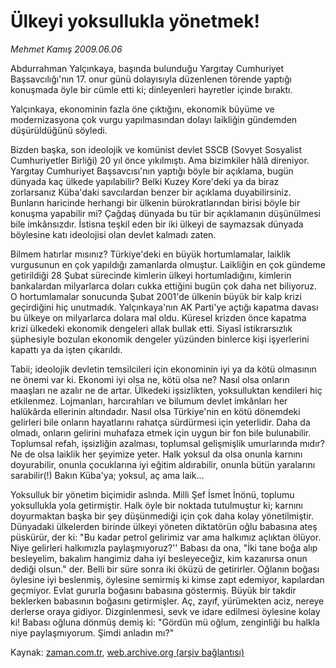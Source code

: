 # Ülkeyi yoksullukla yönetmek!

*Mehmet Kamış 2009.06.06*

<tr><td class="metin" colspan="2" style="padding-top: 20px; padding-left: 5px; padding-right: 10px;">Abdurrahman Yalçınkaya, başında bulunduğu Yargıtay Cumhuriyet Başsavcılığı'nın 17. onur günü dolayısıyla düzenlenen törende yaptığı konuşmada öyle bir cümle etti ki; dinleyenleri hayretler içinde bıraktı.</td></tr><tr><td class="metin" colspan="2" style="padding-top: 20px; padding-left: 5px; padding-right: 10px;"><p>Yalçınkaya, ekonominin fazla öne çıktığını, ekonomik büyüme ve modernizasyona çok vurgu yapılmasından dolayı laikliğin gündemden düşürüldüğünü söyledi.
<p>Bizden başka, son ideolojik ve komünist devlet SSCB (Sovyet Sosyalist Cumhuriyetler Birliği) 20 yıl önce yıkılmıştı. Ama bizimkiler hâlâ direniyor. Yargıtay Cumhuriyet Başsavcısı'nın yaptığı böyle bir açıklama, bugün dünyada kaç ülkede yapılabilir? Belki Kuzey Kore'deki ya da biraz zorlarsanız Küba'daki savcılardan benzer bir açıklama duyabilirsiniz. Bunların haricinde herhangi bir ülkenin bürokratlarından birisi böyle bir konuşma yapabilir mi? Çağdaş dünyada bu tür bir açıklamanın düşünülmesi bile imkânsızdır. İstisna teşkil eden bir iki ülkeyi de saymazsak dünyada böylesine katı ideolojisi olan devlet kalmadı zaten.
<p>Bilmem hatırlar mısınız? Türkiye'deki en büyük hortumlamalar, laiklik vurgusunun en çok yapıldığı zamanlarda olmuştur. Laikliğin en çok gündeme getirildiği 28 Şubat sürecinde kimlerin ülkeyi hortumladığını, kimlerin bankalardan milyarlarca doları cukka ettiğini bugün çok daha net biliyoruz. O hortumlamalar sonucunda Şubat 2001'de ülkenin büyük bir kalp krizi geçirdiğini hiç unutmadık. Yalçınkaya'nın AK Parti'ye açtığı kapatma davası bu ülkeye on milyarlarca dolara mal oldu. Küresel krizden önce kapatma krizi ülkedeki ekonomik dengeleri allak bullak etti. Siyasî istikrarsızlık şüphesiyle bozulan ekonomik dengeler yüzünden binlerce kişi işyerlerini kapattı ya da işten çıkarıldı.
<p>Tabii; ideolojik devletin temsilcileri için ekonominin iyi ya da kötü olmasının ne önemi var ki. Ekonomi iyi olsa ne, kötü olsa ne? Nasıl olsa onların maaşları ne azalır ne de artar. Ülkedeki işsizlikten, yoksulluktan kendileri hiç etkilenmez. Lojmanları, harcırahları ve bilumum devlet imkânları her halükârda ellerinin altındadır. Nasıl olsa Türkiye'nin en kötü dönemdeki gelirleri bile onların hayatlarını rahatça sürdürmesi için yeterlidir. Daha da olmadı, onların gelirini muhafaza etmek için uygun bir fon bile bulunabilir. Toplumsal refah, işsizliğin azalması, toplumsal gelişmişlik umurlarında mıdır? Ne de olsa laiklik her şeyimize yeter. Halk yoksul da olsa onunla karnını doyurabilir, onunla çocuklarına iyi eğitim aldırabilir, onunla bütün yaralarını sarabilir(!) Bakın Küba'ya; yoksul, aç ama laik...
<p>Yoksulluk bir yönetim biçimidir aslında. Milli Şef İsmet İnönü, toplumu yoksullukla yola getirmiştir. Halk öyle bir noktada tutulmuştur ki; karnını doyurmaktan başka bir şey düşünmediği için çok daha kolay yönetilmiştir. Dünyadaki ülkelerden birinde ülkeyi yöneten diktatörün oğlu babasına ateş püskürür, der ki: "Bu kadar petrol gelirimiz var ama halkımız açlıktan ölüyor. Niye gelirleri halkımızla paylaşmıyoruz?'' Babası da ona, "İki tane boğa alıp besleyelim, bakalım hangimiz daha iyi besleyeceğiz, kim kazanırsa onun dediği olsun." der. Belli bir süre sonra iki öküzü de getirirler. Oğlanın boğası öylesine iyi beslenmiş, öylesine semirmiş ki kimse zapt edemiyor, kapılardan geçmiyor. Evlat gururla boğasını babasına göstermiş. Büyük bir takdir beklerken babasının boğasını getirmişler. Aç, zayıf, yürümekten aciz, nereye derlerse oraya gidiyor. Dizginlenmesi, sevk ve idare edilmesi öylesine kolay ki! Babası oğluna dönmüş demiş ki: "Gördün mü oğlum, zenginliği bu halkla niye paylaşmıyorum. Şimdi anladın mı?" <br/></p></p></p></p></p></td></tr>

Kaynak: [zaman.com.tr](http://zaman.com.tr/yazar.do?yazino=855796), [web.archive.org (arşiv bağlantısı)](http://web.archive.org/web/20090621232221/http://www.zaman.com.tr:80/yazar.do?yazino=855796)

